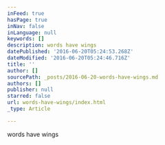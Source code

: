 ```yaml
---
inFeed: true
hasPage: true
inNav: false
inLanguage: null
keywords: []
description: words have wings
datePublished: '2016-06-20T05:24:53.268Z'
dateModified: '2016-06-20T05:24:46.716Z'
title: ''
author: []
sourcePath: _posts/2016-06-20-words-have-wings.md
authors: []
publisher: null
starred: false
url: words-have-wings/index.html
_type: Article

---
```

words have wings